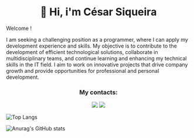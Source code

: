 <h1 align="center"> 👋 Hi, i'm César Siqueira</h1>


Welcome !

I am seeking a challenging position as a programmer, where I can apply my development experience and skills. My objective is to contribute to the development of efficient technological solutions, collaborate in multidisciplinary teams, and continue learning and enhancing my technical skills in the IT field. I aim to work on innovative projects that drive company growth and provide opportunities for professional and personal development.

<h3 align="center"> My contacts: </h3>

<div align="center" dir="auto"> 
  <a href="mailto:cesarczy@gmail.com"><img src="https://camo.githubusercontent.com/927d6b3961fa048ff7303daf291cb5869dfa25018997cf8c1373c2f6a85b1458/68747470733a2f2f696d672e736869656c64732e696f2f62616467652f2d476d61696c2d2532333333333f7374796c653d666f722d7468652d6261646765266c6f676f3d676d61696c266c6f676f436f6c6f723d7768697465" data-canonical-src="https://img.shields.io/badge/-Gmail-%23333?style=for-the-badge&amp;logo=gmail&amp;logoColor=white" style="max-width: 100%;"></a>
  <a href="https://www.linkedin.com/in/erlan-cesar-siqueira-da-silva/" rel="nofollow"><img src="https://camo.githubusercontent.com/c00f87aeebbec37f3ee0857cc4c20b21fefde8a96caf4744383ebfe44a47fe3f/68747470733a2f2f696d672e736869656c64732e696f2f62616467652f2d4c696e6b6564496e2d2532333030373742353f7374796c653d666f722d7468652d6261646765266c6f676f3d6c696e6b6564696e266c6f676f436f6c6f723d7768697465" data-canonical-src="https://img.shields.io/badge/-LinkedIn-%230077B5?style=for-the-badge&amp;logo=linkedin&amp;logoColor=white" style="max-width: 100%;"></a> 
</div>


![Top Langs](https://github-readme-stats.vercel.app/api/top-langs/?username=cesarczy&layout=compact)

![Anurag's GitHub stats](https://github-readme-stats.vercel.app/api?username=cesarczy)




